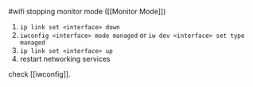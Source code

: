 #wifi 
stopping monitor mode ([[Monitor Mode]])
1. `ip link set <interface> down`
2. `iwconfig <interface> mode managed` or `iw dev <interface> set type managed`
3. `ip link set <interface> up`
4. restart networking services

check [[iwconfig]]. 